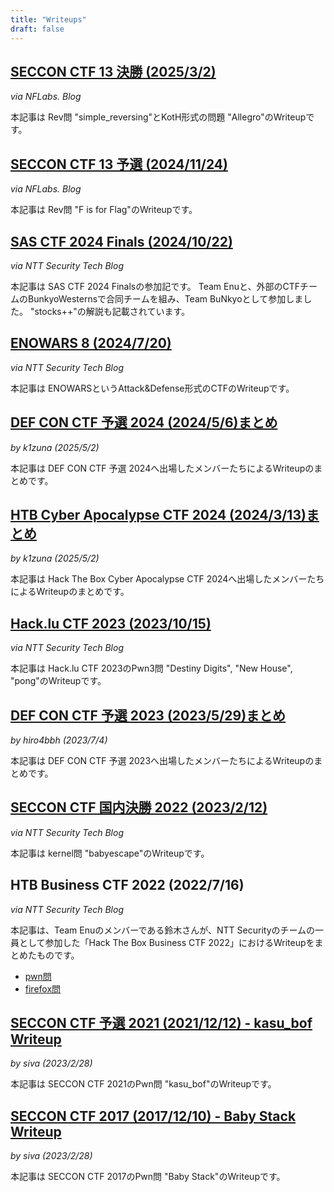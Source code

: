 ```yaml
---
title: "Writeups"
draft: false
---
```



## [SECCON CTF 13 決勝 (2025/3/2)](https://blog.nflabs.jp/entry/2025/03/28/090000)
*via NFLabs. Blog*

本記事は Rev問 "simple_reversing"とKotH形式の問題 "Allegro"のWriteupです。

## [SECCON CTF 13 予選 (2024/11/24)](https://blog.nflabs.jp/entry/2024/12/05/093000)
*via NFLabs. Blog*

本記事は Rev問 "F is for Flag"のWriteupです。

## [SAS CTF 2024 Finals (2024/10/22)](https://jp.security.ntt/tech_blog/sas-ctf-2024-final)
*via NTT Security Tech Blog*

本記事は SAS CTF 2024 Finalsの参加記です。
Team Enuと、外部のCTFチームのBunkyoWesternsで合同チームを組み、Team BuNkyoとして参加しました。
"stocks++"の解説も記載されています。

## [ENOWARS 8 (2024/7/20)](https://jp.security.ntt/tech_blog/enowars-8-writeup-attack-and-defense)
*via NTT Security Tech Blog*

本記事は ENOWARSというAttack&Defense形式のCTFのWriteupです。

## [DEF CON CTF 予選 2024 (2024/5/6)まとめ](/writeup/def_con_ctf_quals_2024/)
*by k1zuna (2025/5/2)*

本記事は DEF CON CTF 予選 2024へ出場したメンバーたちによるWriteupのまとめです。

## [HTB Cyber Apocalypse CTF 2024 (2024/3/13)まとめ](/writeup/htb_cyber_apocalypse_ctf_2024)
*by k1zuna (2025/5/2)*

本記事は Hack The Box Cyber Apocalypse CTF 2024へ出場したメンバーたちによるWriteupのまとめです。

## [Hack.lu CTF 2023 (2023/10/15)](https://jp.security.ntt/tech_blog/hack-lu-ctf-2023-writeup)
*via NTT Security Tech Blog*

本記事は Hack.lu CTF 2023のPwn3問 "Destiny Digits", "New House", "pong"のWriteupです。

## [DEF CON CTF 予選 2023 (2023/5/29)まとめ](/writeup/def_con_ctf_quals_2023/)
*by hiro4bbh (2023/7/4)*

本記事は DEF CON CTF 予選 2023へ出場したメンバーたちによるWriteupのまとめです。

## [SECCON CTF 国内決勝 2022 (2023/2/12)](https://jp.security.ntt/tech_blog/102i7lq)
*via NTT Security Tech Blog*

本記事は kernel問 "babyescape"のWriteupです。

## HTB Business CTF 2022 (2022/7/16)
*via NTT Security Tech Blog*

本記事は、Team Enuのメンバーである鈴木さんが、NTT Securityのチームの一員として参加した「Hack The Box Business CTF 2022」におけるWriteupをまとめたものです。

- [pwn問](https://jp.security.ntt/tech_blog/102htzm)
- [firefox問](https://jp.security.ntt/tech_blog/102htp3)

## [SECCON CTF 予選 2021 (2021/12/12) - kasu_bof Writeup](/writeup/seccon_ctf_2021_kasu_bof/)
*by siva (2023/2/28)*

本記事は SECCON CTF 2021のPwn問 "kasu_bof"のWriteupです。

## [SECCON CTF 2017 (2017/12/10) - Baby Stack Writeup](/writeup/seccon_ctf_2017_baby_stack/)
*by siva (2023/2/28)*

本記事は SECCON CTF 2017のPwn問 "Baby Stack"のWriteupです。
